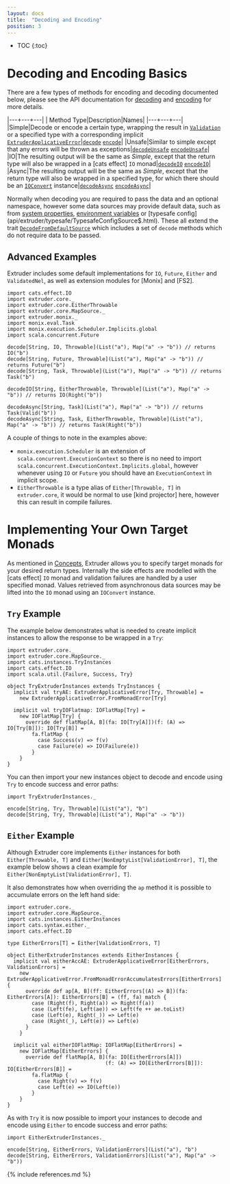 ```yaml
---
layout: docs
title:  "Decoding and Encoding"
position: 3
---
```

* TOC
{:toc}

# Decoding and Encoding Basics
There are a few types of methods for encoding and decoding documented below, please see the API documentation for [decoding](api/extruder/core/Decode.html) and [encoding](api/extruder/core/Encode.html) for more details.

|---+---+---|
| Method Type|Description|Names|
|---+---+---|
|Simple|Decode or encode a certain type, wrapping the result in [`Validation`](api/extruder/core/index.html#Validation[T]=cats.data.ValidatedNel[extruder.core.ValidationError,T]) or a specified type with a corresponding implicit [`ExtruderApplicativeError`](api/extruder/core/ExtruderApplicativeError.html)|[`decode`](api/extruder/core/Decode.html) [`encode`](api/extruder/core/Encode.html)|
|Unsafe|Similar to simple except that any errors will be thrown as exceptions|[`decodeUnsafe`](api/extruder/core/Decode.html) [`encodeUnsafe`](api/extruder/core/Encode.html)|
|IO|The resulting output will be the same as _Simple_, except that the return type will also be wrapped in a [cats effect] `IO` monad|[`decodeIO`](api/extruder/core/Decode.html) [`encodeIO`](api/extruder/core/Encode.html)|
|Async|The resulting output will be the same as _Simple_, except that the return type will also be wrapped in a specified type, for which there should be an [`IOConvert`](api/extruder/core/IOConvert.html) instance|[`decodeAsync`](api/extruder/core/Decode.html) [`encodeAsync`](api/extruder/core/Encode.html)|

Normally when decoding you are required to pass the data and an optional namespace, however some data sources may provide default data, such as from [system properties](api/extruder/system/SystemPropertiesSource.html), [environment variables](api/extruder/system/EnvironmentConfig$.html) or [typesafe config](api/extruder/typesafe/TypesafeConfigSource$.html). These all extend the trait [`DecodeFromDefaultSource`](api/extruder/core/DecodeFromDefaultSource.html) which includes a set of `decode` methods which do not require data to be passed.

## Advanced Examples
Extruder includes some default implementations for `IO`, `Future`, `Either` and `ValidatedNel`, as well as extension modules for [Monix] and [FS2].

```tut:silent
import cats.effect.IO
import extruder.core._
import extruder.core.EitherThrowable
import extruder.core.MapSource._
import extruder.monix._
import monix.eval.Task
import monix.execution.Scheduler.Implicits.global
import scala.concurrent.Future

decode[String, IO, Throwable](List("a"), Map("a" -> "b")) // returns IO("b")
decode[String, Future, Throwable](List("a"), Map("a" -> "b")) // returns Future("b")
decode[String, Task, Throwable](List("a"), Map("a" -> "b")) // returns Task("b")

decodeIO[String, EitherThrowable, Throwable](List("a"), Map("a" -> "b")) // returns IO(Right("b"))

decodeAsync[String, Task](List("a"), Map("a" -> "b")) // returns Task(Valid("b"))
decodeAsync[String, Task, EitherThrowable, Throwable](List("a"), Map("a" -> "b")) // returns Task(Right("b"))
```

A couple of things to note in the examples above:
- `monix.execution.Scheduler` is an extension of `scala.concurrent.ExecutionContext` so there is no need to import `scala.concurrent.ExecutionContext.Implicits.global`, however whenever using `IO` or `Future` you should have an `ExecutionContext` in implicit scope.
- `EitherThrowable` is a type alias of `Either[Throwable, T]` in `extruder.core`, it would be normal to use [kind projector] here, however this can result in compile failures.

# Implementing Your Own Target Monads

As mentioned in [Concepts](concepts.html), Extruder allows you to specify target monads for your desired return types. Internally the side effects are modelled with the [cats effect] `IO` monad and validation failures are handled by a user specified monad. Values retrieved from asynchronous data sources may be lifted into the `IO` monad using an `IOConvert` instance.

## `Try` Example

The example below demonstrates what is needed to create implicit instances to allow the response to be wrapped in a `Try`:

```tut:silent
import extruder.core._
import extruder.core.MapSource._
import cats.instances.TryInstances
import cats.effect.IO
import scala.util.{Failure, Success, Try}

object TryExtruderInstances extends TryInstances {
  implicit val tryAE: ExtruderApplicativeError[Try, Throwable] =
    new ExtruderApplicativeError.FromMonadError[Try]

  implicit val tryIOFlatmap: IOFlatMap[Try] =
    new IOFlatMap[Try] {
      override def flatMap[A, B](fa: IO[Try[A]])(f: (A) => IO[Try[B]]): IO[Try[B]] =
        fa.flatMap {
          case Success(v) => f(v)
          case Failure(e) => IO(Failure(e))
        }    
    }
}
```
You can then import your new instances object to decode and encode using `Try` to encode success and error paths:

```tut:silent
import TryExtruderInstances._

encode[String, Try, Throwable](List("a"), "b")
decode[String, Try, Throwable](List("a"), Map("a" -> "b"))
```

## `Either` Example

Although Extruder core implements `Either` instances for both `Either[Throwable, T]` and `Either[NonEmptyList[ValidationError], T]`, the example below shows a clean example for `Either[NonEmptyList[ValidationError], T]`.

It also demonstrates how when overriding the `ap` method it is possible to accumulate errors on the left hand side:  

```tut:silent
import extruder.core._
import extruder.core.MapSource._
import cats.instances.EitherInstances
import cats.syntax.either._
import cats.effect.IO

type EitherErrors[T] = Either[ValidationErrors, T]

object EitherExtruderInstances extends EitherInstances {
  implicit val eitherAccAE: ExtruderApplicativeError[EitherErrors, ValidationErrors] =   
    new ExtruderApplicativeError.FromMonadErrorAccumulatesErrors[EitherErrors] {
      override def ap[A, B](ff: EitherErrors[(A) => B])(fa: EitherErrors[A]): EitherErrors[B] = (ff, fa) match {
        case (Right(f), Right(a)) => Right(f(a))
        case (Left(fe), Left(ae)) => Left(fe ++ ae.toList)
        case (Left(e), Right(_)) => Left(e)
        case (Right(_), Left(e)) => Left(e)
      }
    }

  implicit val eitherIOFlatMap: IOFlatMap[EitherErrors] =
    new IOFlatMap[EitherErrors] {
      override def flatMap[A, B](fa: IO[EitherErrors[A]])
                                (f: (A) => IO[EitherErrors[B]]): IO[EitherErrors[B]] =
        fa.flatMap {
          case Right(v) => f(v)
          case Left(e) => IO(Left(e))
        }
    }
}
```

As with `Try` it is now possible to import your instances to decode and encode using `Either` to encode success and error paths:

```tut:silent
import EitherExtruderInstances._

encode[String, EitherErrors, ValidationErrors](List("a"), "b")
decode[String, EitherErrors, ValidationErrors](List("a"), Map("a" -> "b"))
```
{% include references.md %}
